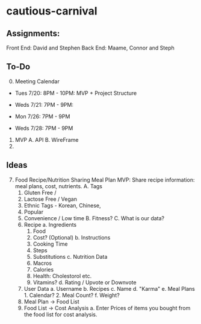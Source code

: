 # cautious-carnival

## Assignments:

Front End: David and Stephen
Back End: Maame, Connor and Steph



## To-Do
0. Meeting Calendar
  - Tues  7/20: 8PM - 10PM: MVP + Project Structure
  - Weds  7/21: 7PM - 9PM: 
   
  - Mon   7/26: 7PM - 9PM 
  - Weds  7/28: 7PM - 9PM 
1. MVP
   A. API
   B. WireFrame
2. 






## Ideas

7. Food Recipe/Nutrition Sharing Meal Plan 
   MVP: Share recipe information: meal plans, cost, nutrients.
   A. Tags
      1. Gluten Free / 
      2. Lactose Free / Vegan
      3. Ethnic Tags - Korean, Chinese, 
      4. Popular
      5. Convenience / Low time
   B. Fitness?
   C. What is our data?
      1. Recipe
         a. Ingredients
            1. Food
            2. Cost? (Optional)
         b. Instructions
            1. Cooking Time
            2. Steps
            3. Substitutions
         c. Nutrition Data
            1. Macros
            2. Calories
            3. Health: Cholestorol etc.
            4. Vitamins?
         d. Rating / Upvote or Downvote
      2. User Data
         a. Username
         b. Recipes
         c. Name
         d. "Karma"
         e. Meal Plans
              1. Calendar?
              2. Meal Count?
         f. Weight?
      3. Meal Plan -> Food List
      4. Food List -> Cost Analysis
         a. Enter Prices of items you bought from the food list for cost analysis.
         
